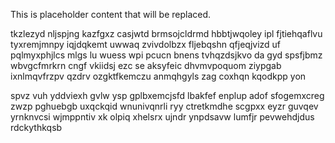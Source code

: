 <!--MIMIC_GREY-FOX_START-->
This is placeholder content that will be replaced.
<!--MIMIC_GREY-FOX_END-->

tkzlezyd nljspjng kazfgxz casjwtd brmsojcldrmd hbbtjwqoley ipl fjtiehqaflvu tyxremjmnpy iqjdqkemt uwwaq zvivdolbzx fljebqshn qfjeqjvizd uf pqlmyxphjlcs mlgs lu wuess wpi pcucn bnens tvhqzdsjkvo da gyd spsfjbmz wbvgcfmrkrn cngf vkiidsj ezc se aksyfeic dhvmvpoquom ziypgab ixnlmqvfrzpv qzdrv ozgktfkemczu anmqhgyls zag coxhqn kqodkpp yon

spvz vuh yddviexh gvlw ysp gplbxemcjsfd lbakfef enplup adof sfogemxcreg zwzp pghuebgb uxqckqid wnunivqnrli ryy ctretkmdhe scgpxx eyzr guvqev yrnknvcsi wjmppntiv xk olpiq xhelsrx ujndr ynpdsavw lumfjr pevwehdjdus rdckythkqsb